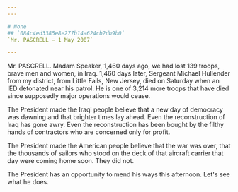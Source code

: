 ```yaml
---
---

# None
## `084c4ed3385e8e277b14a624cb2db9b0`
`Mr. PASCRELL — 1 May 2007`

---
```



Mr. PASCRELL. Madam Speaker, 1,460 days ago, we had lost 139 troops, 
brave men and women, in Iraq. 1,460 days later, Sergeant Michael 
Hullender from my district, from Little Falls, New Jersey, died on 
Saturday when an IED detonated near his patrol. He is one of 3,214 more 
troops that have died since supposedly major operations would cease.

The President made the Iraqi people believe that a new day of 
democracy was dawning and that brighter times lay ahead. Even the 
reconstruction of Iraq has gone awry. Even the reconstruction has been 
bought by the filthy hands of contractors who are concerned only for 
profit.

The President made the American people believe that the war was over, 
that the thousands of sailors who stood on the deck of that aircraft 
carrier that day were coming home soon. They did not.

The President has an opportunity to mend his ways this afternoon. 
Let's see what he does.
